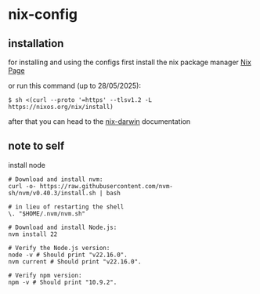 # nix-config

## installation
for installing and using the configs first install the nix package manager [Nix Page](https://nixos.org/download/)

or run this command (up to 28/05/2025):
```
$ sh <(curl --proto '=https' --tlsv1.2 -L https://nixos.org/nix/install)
```
after that you can head to the [nix-darwin](https://github.com/nix-darwin/nix-darwin) documentation

## note to self
install node

```
# Download and install nvm:
curl -o- https://raw.githubusercontent.com/nvm-sh/nvm/v0.40.3/install.sh | bash

# in lieu of restarting the shell
\. "$HOME/.nvm/nvm.sh"

# Download and install Node.js:
nvm install 22

# Verify the Node.js version:
node -v # Should print "v22.16.0".
nvm current # Should print "v22.16.0".

# Verify npm version:
npm -v # Should print "10.9.2".
```
